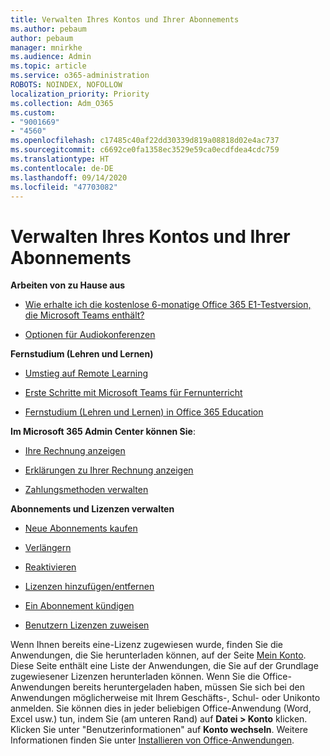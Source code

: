 ```yaml
---
title: Verwalten Ihres Kontos und Ihrer Abonnements
ms.author: pebaum
author: pebaum
manager: mnirkhe
ms.audience: Admin
ms.topic: article
ms.service: o365-administration
ROBOTS: NOINDEX, NOFOLLOW
localization_priority: Priority
ms.collection: Adm_O365
ms.custom:
- "9001669"
- "4560"
ms.openlocfilehash: c17485c40af22dd30339d819a08818d02e4ac737
ms.sourcegitcommit: c6692ce0fa1358ec3529e59ca0ecdfdea4cdc759
ms.translationtype: HT
ms.contentlocale: de-DE
ms.lasthandoff: 09/14/2020
ms.locfileid: "47703082"
---
```

# <a name="manage-your-account-and-subscriptions"></a>Verwalten Ihres Kontos und Ihrer Abonnements

**Arbeiten von zu Hause aus**
- [Wie erhalte ich die kostenlose 6-monatige Office 365 E1-Testversion, die Microsoft Teams enthält?](https://docs.microsoft.com/MicrosoftTeams/e1-trial-license)

- [Optionen für Audiokonferenzen](https://docs.microsoft.com/alchemyinsights/options-for-audio-conferencing)

**Fernstudium (Lehren und Lernen)**

- [Umstieg auf Remote Learning](https://www.microsoft.com/education/remote-learning)

- [Erste Schritte mit Microsoft Teams für Fernunterricht](https://docs.microsoft.com/MicrosoftTeams/remote-learning-edu)

- [Fernstudium (Lehren und Lernen) in Office 365 Education](https://docs.microsoft.com/MicrosoftTeams/remote-learning-edu)

**Im Microsoft 365 Admin Center können Sie**: 

- [Ihre Rechnung anzeigen](https://docs.microsoft.com/microsoft-365/commerce/billing-and-payments/view-your-bill-or-invoice) 

- [Erklärungen zu Ihrer Rechnung anzeigen](https://docs.microsoft.com/microsoft-365/commerce/billing-and-payments/understand-your-invoice)

- [Zahlungsmethoden verwalten](https://docs.microsoft.com/microsoft-365/commerce/billing-and-payments/manage-payment-methods)

**Abonnements und Lizenzen verwalten** 

- [Neue Abonnements kaufen](https://docs.microsoft.com/microsoft-365/commerce/subscriptions/upgrade-to-different-plan)

- [Verlängern](https://docs.microsoft.com/microsoft-365/commerce/subscriptions/renew-your-subscription) 

- [Reaktivieren](https://docs.microsoft.com/microsoft-365/commerce/subscriptions/reactivate-your-subscription)

- [Lizenzen hinzufügen/entfernen](https://docs.microsoft.com/microsoft-365/commerce/licenses/buy-licenses)

- [Ein Abonnement kündigen](https://docs.microsoft.com/microsoft-365/commerce/subscriptions/cancel-your-subscription)

- [Benutzern Lizenzen zuweisen](https://docs.microsoft.com/microsoft-365/admin/manage/assign-licenses-to-users)

Wenn Ihnen bereits eine-Lizenz zugewiesen wurde, finden Sie die Anwendungen, die Sie herunterladen können, auf der Seite [Mein Konto](https://portal.office.com/account/#installs). Diese Seite enthält eine Liste der Anwendungen, die Sie auf der Grundlage zugewiesener Lizenzen herunterladen können. Wenn Sie die Office-Anwendungen bereits heruntergeladen haben, müssen Sie sich bei den Anwendungen möglicherweise mit Ihrem Geschäfts-, Schul- oder Unikonto anmelden. Sie können dies in jeder beliebigen Office-Anwendung (Word, Excel usw.) tun, indem Sie (am unteren Rand) auf **Datei > Konto** klicken. Klicken Sie unter "Benutzerinformationen" auf **Konto wechseln**. Weitere Informationen finden Sie unter [Installieren von Office-Anwendungen](https://docs.microsoft.com/microsoft-365/admin/setup/install-applications). 
